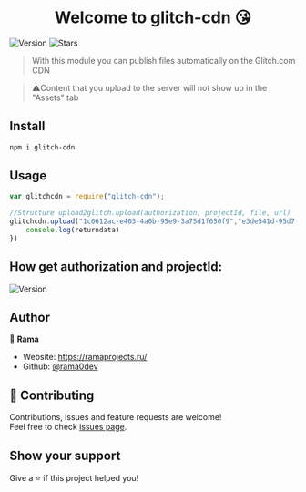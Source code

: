 <h1 align="center">Welcome to glitch-cdn 😘</h1>
<p>
  <img alt="Version" src="https://img.shields.io/npm/v/glitch-cdn" />
  <img alt="Stars" src="https://img.shields.io/github/stars/rama0dev" />
</p>

> With this module you can publish files automatically on the Glitch.com CDN

> ⚠️Content that you upload to the server will not show up in the "Assets" tab

## Install

```sh
npm i glitch-cdn
```

## Usage

```js
var glitchcdn = require("glitch-cdn");

//Structure upload2glitch.upload(authorization, projectId, file, url) 
glitchcdn.upload("1c0612ac-e403-4a0b-95e9-3a75d1f650f9","e3de541d-95d7-4ed6-a3ee-89abefa4211b",`./frog.png`,`img/cutepictures/frog.png`, (returndata)=>{
    console.log(returndata) 
})
```

## How get authorization and projectId:
<p>
  <img alt="Version" src="https://s3.amazonaws.com/production-assetsbucket-8ljvyr1xczmb/600a54c1-31ee-49cb-ba36-6b6ccc9cb1b0/github/glitch-cdn/content/video/howgetauth_and_projectid_glitch.gif" />
</p>



## Author

👤 **Rama**

* Website: https://ramaprojects.ru/
* Github: [@rama0dev](https://github.com/rama0dev)

## 🤝 Contributing

Contributions, issues and feature requests are welcome!<br />Feel free to check [issues page](https://github.com/rama0dev/glitch-cdn/issues). 

## Show your support

Give a ⭐️ if this project helped you!

